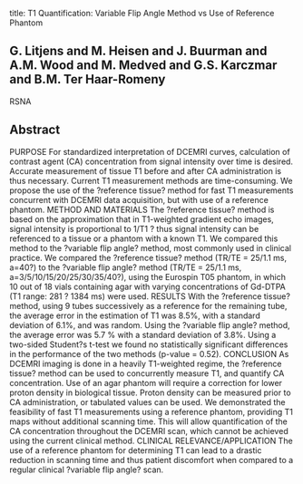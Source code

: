 title: T1 Quantification: Variable Flip Angle Method vs Use of Reference Phantom

## G. Litjens and M. Heisen and J. Buurman and A.M. Wood and M. Medved and G.S. Karczmar and B.M. Ter Haar-Romeny
RSNA


## Abstract
PURPOSE For standardized interpretation of DCEMRI curves, calculation of contrast agent (CA) concentration from signal intensity over time is desired. Accurate measurement of tissue T1 before and after CA administration is thus necessary. Current T1 measurement methods are time-consuming. We propose the use of the ?reference tissue? method for fast T1 measurements concurrent with DCEMRI data acquisition, but with use of a reference phantom. METHOD AND MATERIALS The ?reference tissue? method is based on the approximation that in T1-weighted gradient echo images, signal intensity is proportional to 1/T1 ? thus signal intensity can be referenced to a tissue or a phantom with a known T1. We compared this method to the ?variable flip angle? method, most commonly used in clinical practice. We compared the ?reference tissue? method (TR/TE = 25/1.1 ms, a=40?) to the ?variable flip angle? method (TR/TE = 25/1.1 ms, a=3/5/10/15/20/25/30/35/40?), using the Eurospin T05 phantom, in which 10 out of 18 vials containing agar with varying concentrations of Gd-DTPA (T1 range: 281 ? 1384 ms) were used. RESULTS With the ?reference tissue? method, using 9 tubes successively as a reference for the remaining tube, the average error in the estimation of T1 was 8.5%, with a standard deviation of 6.1%, and was random. Using the ?variable flip angle? method, the average error was 5.7 % with a standard deviation of 3.8%. Using a two-sided Student?s t-test we found no statistically significant differences in the performance of the two methods (p-value = 0.52). CONCLUSION As DCEMRI imaging is done in a heavily T1-weighted regime, the ?reference tissue? method can be used to concurrently measure T1, and quantify CA concentration. Use of an agar phantom will require a correction for lower proton density in biological tissue. Proton density can be measured prior to CA administration, or tabulated values can be used. We demonstrated the feasibility of fast T1 measurements using a reference phantom, providing T1 maps without additional scanning time. This will allow quantification of the CA concentration throughout the DCEMRI scan, which cannot be achieved using the current clinical method. CLINICAL RELEVANCE/APPLICATION The use of a reference phantom for determining T1 can lead to a drastic reduction in scanning time and thus patient discomfort when compared to a regular clinical ?variable flip angle? scan.

